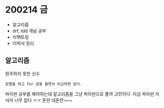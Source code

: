 # 200214 금

- 알고리즘
- drf, tdd 개념 공부
- 리팩토링
- 이력서 정리



## 알고리즘

완주하지 못한 선수

```
정렬을 하고 for 문을 돌면서 비교하면 된다.
```



파이썬 공부를 해야하는데 알고리즘을 그냥 파이썬으로 풀까 고민이다. 지금 파이썬 지식이 너무 없다 ㅜㅜ 혼란 대혼란~~~


